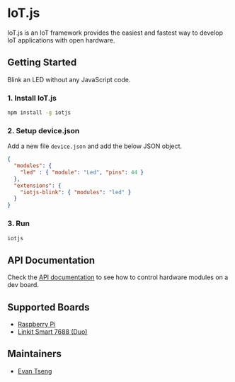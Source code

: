 # IoT.js
IoT.js is an IoT framework provides the easiest and fastest way to develop IoT applications with open hardware.

## Getting Started
Blink an LED without any JavaScript code.

### 1. Install IoT.js
```sh
npm install -g iotjs
```

### 2. Setup device.json
Add a new file `device.json` and add the below JSON object.
```json
{
  "modules": {
    "led" : { "module": "Led", "pins": 44 }
  },
  "extensions": {
    "iotjs-blink": { "modules": "led" }
  }
}
```

### 3. Run
```sh
iotjs
```

## API Documentation
Check the [API documentation][api-doc] to see how to control hardware modules on a dev board.

## Supported Boards
* [Raspberry Pi][rpi]
* [Linkit Smart 7688 (Duo)][linkit7688]

## Maintainers
* [Evan Tseng](http://evanxd.io)

[api-doc]: https://thing-js.github.io/doc
[rpi]: https://www.raspberrypi.org
[linkit7688]: https://labs.mediatek.com/site/global/developer_tools/mediatek_linkit_smart_7688/whatis_7688/index.gsp

